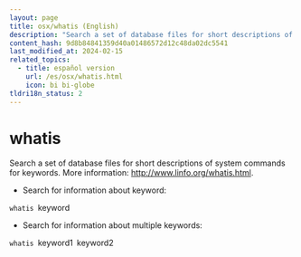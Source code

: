 ```yaml
---
layout: page
title: osx/whatis (English)
description: "Search a set of database files for short descriptions of system commands for keywords."
content_hash: 9d8b84841359d40a01486572d12c48da02dc5541
last_modified_at: 2024-02-15
related_topics:
  - title: español version
    url: /es/osx/whatis.html
    icon: bi bi-globe
tldri18n_status: 2
---
```

# whatis

Search a set of database files for short descriptions of system commands for keywords.
More information: <http://www.linfo.org/whatis.html>.

- Search for information about keyword:

`whatis `<span class="tldr-var badge badge-pill bg-dark-lm bg-white-dm text-white-lm text-dark-dm font-weight-bold">keyword</span>

- Search for information about multiple keywords:

`whatis `<span class="tldr-var badge badge-pill bg-dark-lm bg-white-dm text-white-lm text-dark-dm font-weight-bold">keyword1</span>` `<span class="tldr-var badge badge-pill bg-dark-lm bg-white-dm text-white-lm text-dark-dm font-weight-bold">keyword2</span>
